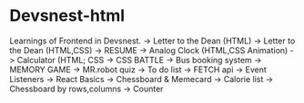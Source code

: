 # Devsnest-html
 Learnings of Frontend in Devsnest.
 -> Letter to the Dean (HTML)
 -> Letter to the Dean (HTML,CSS)
 -> RESUME
 -> Analog Clock (HTML,CSS Animation)
 -> Calculator (HTML; CSS
 -> CSS BATTLE
 -> Bus booking system
 -> MEMORY GAME
 -> MR.robot quiz
 -> To do list
 -> FETCH api
 -> Event Listeners
 -> React Basics
 -> Chessboard & Memecard
 -> Calorie list
 -> Chessboard by rows,columns
 -> Counter